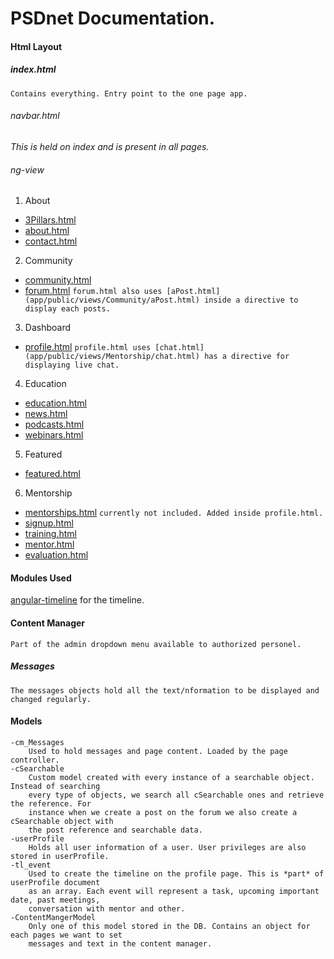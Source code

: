 # PSDnet Documentation.


#### Html Layout

##### index.html
	Contains everything. Entry point to the one page app.

###### navbar.html 
_This is held on index and is present in all pages._
	


###### ng-view


1. About
  * [3Pillars.html](app/public/views/About/3pillars.html)
  * [about.html](app/public/views/About/about.html)
  * [contact.html](app/public/views/About/contact.html)
2. Community
  * [community.html](app/public/views/Community/community.html)
  * [forum.html](app/public/views/Community/forum.html)
   `forum.html also uses [aPost.html](app/public/views/Community/aPost.html) inside a directive to display each posts.`
3. Dashboard
  * [profile.html](app/public/views/Dashboard/profile.html)
   `profile.html uses [chat.html](app/public/views/Mentorship/chat.html) has a directive for displaying live chat.`
4. Education
  * [education.html](app/public/views/Education/education.html)
  * [news.html](app/public/views/Education/news.html)
  * [podcasts.html](app/public/views/Education/podcasts.html)
  * [webinars.html](app/public/views/Education/webinars.html)
5. Featured
  * [featured.html](app/public/views/Featured/featured.html)
6. Mentorship
  * [mentorships.html](app/public/views/Mentorship/mentorships.html)
   `currently not included. Added inside profile.html.`
  * [signup.html](app/public/views/Mentorship/signup.html)
  * [training.html](app/public/views/Mentorship/training.html)
  * [mentor.html](app/public/views/Mentorship/mentor.html)
  * [evaluation.html](app/public/views/Mentorship/evaluation.html)

#### Modules Used

[angular-timeline](https://github.com/rpocklin/angular-timeline) for the timeline.

#### Content Manager

`Part of the admin dropdown menu available to authorized personel.`

##### Messages

`The messages objects hold all the text/nformation to be displayed and changed regularly.`


#### Models

```
-cm_Messages
	Used to hold messages and page content. Loaded by the page controller.
-cSearchable
	Custom model created with every instance of a searchable object. Instead of searching 
	every type of objects, we search all cSearchable ones and retrieve the reference. For 
	instance when we create a post on the forum we also create a cSearchable object with 
	the post reference and searchable data. 
-userProfile
	Holds all user information of a user. User privileges are also stored in userProfile.
-tl_event
	Used to create the timeline on the profile page. This is *part* of userProfile document
	as an array. Each event will represent a task, upcoming important date, past meetings, 
	conversation with mentor and other.
-ContentMangerModel
	Only one of this model stored in the DB. Contains an object for each pages we want to set
	messages and text in the content manager. 
```